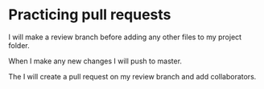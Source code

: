 # Practicing pull requests

I will make a review branch before adding any other files to my project folder.

When I make any new changes I will push to master.

The I will create a pull request on my review branch and add collaborators.
